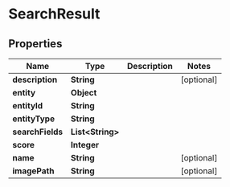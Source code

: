 

# SearchResult


## Properties

| Name | Type | Description | Notes |
|------------ | ------------- | ------------- | -------------|
|**description** | **String** |  |  [optional] |
|**entity** | **Object** |  |  |
|**entityId** | **String** |  |  |
|**entityType** | **String** |  |  |
|**searchFields** | **List&lt;String&gt;** |  |  |
|**score** | **Integer** |  |  |
|**name** | **String** |  |  [optional] |
|**imagePath** | **String** |  |  [optional] |



